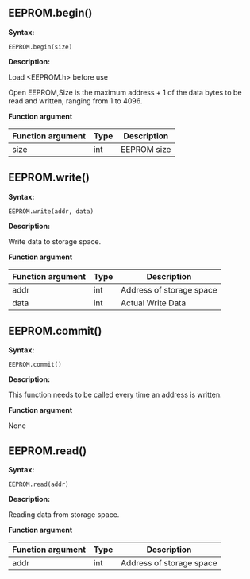 ## EEPROM.begin()

**Syntax:**

`EEPROM.begin(size)`

**Description:**

Load <EEPROM.h> before use

Open EEPROM,Size is the maximum address + 1 of the data bytes to be read and written, ranging from 1 to 4096.

**Function argument**
	
| Function argument |Type |Description |
| --- | --- | --- |
| size | int | EEPROM size |

## EEPROM.write()

**Syntax:**

`EEPROM.write(addr, data)`

**Description:**

Write data to storage space.

**Function argument**
	
| Function argument |Type |Description |
| --- | --- | --- |
| addr | int | Address of storage space |
| data | int | Actual Write Data |

## EEPROM.commit()

**Syntax:**

`EEPROM.commit()`

**Description:**

This function needs to be called every time an address is written.

**Function argument**
	
None

## EEPROM.read()

**Syntax:**

`EEPROM.read(addr)`

**Description:**

Reading data from storage space.

**Function argument**
	
| Function argument |Type |Description |
| --- | --- | --- |
| addr | int | Address of storage space |